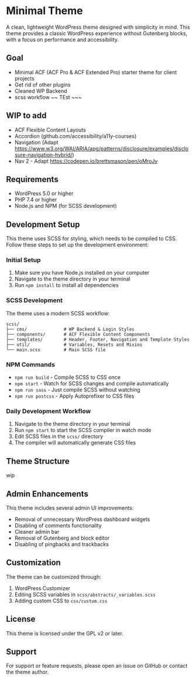 # Minimal Theme

A clean, lightweight WordPress theme designed with simplicity in mind. This theme provides a classic WordPress experience without Gutenberg blocks, with a focus on performance and accessibility.

## Goal

- Minimal ACF (ACF Pro & ACF Extended Pro) starter theme for client projects
- Get rid of other plugins
- Cleaned WP Backend
- scss workflow
~~ TEst ~~~

## WIP to add
- ACF Flexible Content Layouts
- Accordion (github.com/accessibility/a11y-courses)
- Navigation (Adapt https://www.w3.org/WAI/ARIA/apg/patterns/disclosure/examples/disclosure-navigation-hybrid/)
- Nav 2 - Adapt https://codepen.io/brettsmason/pen/oMroJy

## Requirements

- WordPress 5.0 or higher
- PHP 7.4 or higher
- Node.js and NPM (for SCSS development)

## Development Setup

This theme uses SCSS for styling, which needs to be compiled to CSS. Follow these steps to set up the development environment:

### Initial Setup

1. Make sure you have Node.js installed on your computer
2. Navigate to the theme directory in your terminal
3. Run `npm install` to install all dependencies

### SCSS Development

The theme uses a modern SCSS workflow:

```
scss/
├── cms/              # WP Backend & Login Styles
├── components/       # ACF Flexible Content Components
├── templates/        # Header, Footer, Navigation and Template Styles
├── util/             # Variables, Resets and Mixins
└── main.scss         # Main SCSS file
```

### NPM Commands

- `npm run build` - Compile SCSS to CSS once
- `npm start` - Watch for SCSS changes and compile automatically
- `npm run sass` - Just compile SCSS without watching
- `npm run postcss` - Apply Autoprefixer to CSS files

### Daily Development Workflow

1. Navigate to the theme directory in your terminal
2. Run `npm start` to start the SCSS compiler in watch mode
3. Edit SCSS files in the `scss/` directory
4. The compiler will automatically generate CSS files

## Theme Structure

wip

## Admin Enhancements

This theme includes several admin UI improvements:
- Removal of unnecessary WordPress dashboard widgets
- Disabling of comments functionality
- Cleaner admin bar
- Removal of Gutenberg and block editor
- Disabling of pingbacks and trackbacks

## Customization

The theme can be customized through:
1. WordPress Customizer
2. Editing SCSS variables in `scss/abstracts/_variables.scss`
3. Adding custom CSS to `css/custom.css`

## License

This theme is licensed under the GPL v2 or later.

## Support

For support or feature requests, please open an issue on GitHub or contact the theme author.